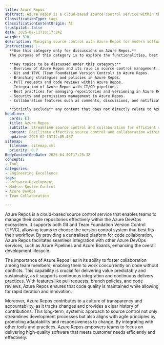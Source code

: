 ```yaml
---
title: Azure Repos
abstract: Azure Repos is a cloud-based source control service within the Azure DevOps ecosystem, designed to help teams manage their code repositories efficiently. It supports both Git and Team Foundation Version Control (TFVC), allowing teams to select the version control system that aligns with their specific workflows. By providing a centralised platform for code collaboration, Azure Repos integrates seamlessly with other Azure DevOps services, such as Azure Pipelines and Azure Boards, thereby enhancing the overall development lifecycle. Its significance lies in its ability to promote collaboration among team members, enabling concurrent work on code while minimising conflicts, which is essential for delivering value in a predictable and sustainable manner. Features like pull requests, branch policies, and code reviews help maintain code quality while facilitating rapid iteration and innovation. Additionally, Azure Repos fosters a culture of transparency and accountability by tracking changes and maintaining a clear history of contributions. This systemic approach to source control streamlines development processes and aligns with agile principles, promoting adaptability and responsiveness to change. By integrating with various tools and practices, Azure Repos empowers teams to focus on delivering high-quality software that effectively meets customer needs.
ClassificationType: tags
ClassificationContentOrigin: AI
trustpilot: false
date: 2025-02-11T10:17:24Z
weight: 310
description: Managing source control with Azure Repos for modern software development.
Instructions: |-
  **Use this category only for discussions on Azure Repos.**  
  The purpose of this category is to explore the functionalities, best practices, and integration of Azure Repos within the context of modern software development and DevOps practices. It focuses on how Azure Repos facilitates source control, collaboration, and continuous integration/continuous delivery (CI/CD) processes.

  **Key topics to be discussed under this category:**
  - Overview of Azure Repos and its role in source control management.
  - Git and TFVC (Team Foundation Version Control) in Azure Repos.
  - Branching strategies and policies in Azure Repos.
  - Pull requests and code reviews within Azure Repos.
  - Integration of Azure Repos with CI/CD pipelines.
  - Best practices for managing repositories and versioning in Azure Repos.
  - Security and permissions management in Azure Repos.
  - Collaboration features such as comments, discussions, and notifications in Azure Repos.

  **Strictly exclude** any content that does not directly relate to Azure Repos, such as general discussions on Agile methodologies, unrelated DevOps tools, or non-source control topics. Misinterpretations of Azure Repos functionalities or comparisons with other version control systems without a direct link to Azure Repos should also be avoided.
headline:
  cards: []
  title: Azure Repos
  subtitle: Streamline source control and collaboration for efficient software development and delivery in modern teams.
  content: Facilitate effective source control and collaboration within software development teams, enabling streamlined workflows and enhanced code quality. Posts should explore versioning strategies, branching models, integration techniques, and the impact of collaborative practices on team dynamics and project outcomes.
  updated: 2025-02-13T12:05:48Z
sitemap:
  filename: sitemap.xml
  priority: 0.7
BodyContentGenDate: 2025-04-09T17:23:32
concepts:
- Tool
categories:
- Engineering Excellence
tags:
- Software Development
- Modern Source Control
- Azure DevOps
- Team Collaboration

---
```

Azure Repos is a cloud-based source control service that enables teams to manage their code repositories effectively within the Azure DevOps ecosystem. It supports both Git and Team Foundation Version Control (TFVC), allowing teams to choose the version control system that best fits their workflow. By providing a centralised platform for code collaboration, Azure Repos facilitates seamless integration with other Azure DevOps services, such as Azure Pipelines and Azure Boards, enhancing the overall development lifecycle.

The importance of Azure Repos lies in its ability to foster collaboration among team members, enabling them to work concurrently on code without conflicts. This capability is crucial for delivering value predictably and sustainably, as it supports continuous integration and continuous delivery practices. With features like pull requests, branch policies, and code reviews, Azure Repos ensures that code quality is maintained while allowing for rapid iteration and innovation.

Moreover, Azure Repos contributes to a culture of transparency and accountability, as it tracks changes and provides a clear history of contributions. This long-term, systemic approach to source control not only streamlines development processes but also aligns with agile principles by promoting adaptability and responsiveness to change. By integrating with other tools and practices, Azure Repos empowers teams to focus on delivering high-quality software that meets customer needs efficiently and effectively.
